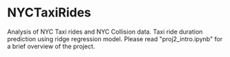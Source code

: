 # NYCTaxiRides
Analysis of NYC Taxi rides and NYC Collision data. Taxi ride duration prediction using ridge regression model. Please read "proj2_intro.ipynb" for a brief overview of the project. 
